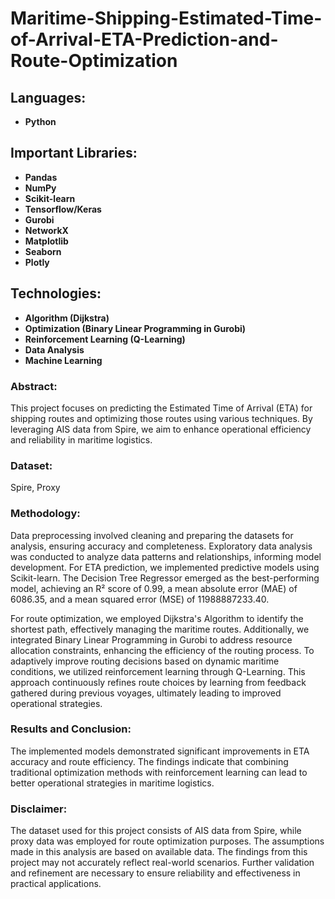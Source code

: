 # Maritime-Shipping-Estimated-Time-of-Arrival-ETA-Prediction-and-Route-Optimization

## Languages:
* **Python**

## Important Libraries:
* **Pandas**
* **NumPy**
* **Scikit-learn**
* **Tensorflow/Keras**
* **Gurobi**
* **NetworkX**
* **Matplotlib**
* **Seaborn**
* **Plotly**

## Technologies:
* **Algorithm (Dijkstra)**
* **Optimization (Binary Linear Programming in Gurobi)**
* **Reinforcement Learning (Q-Learning)**
* **Data Analysis**
* **Machine Learning**

### Abstract:
This project focuses on predicting the Estimated Time of Arrival (ETA) for shipping routes and optimizing those routes using various techniques. By leveraging AIS data from Spire, we aim to enhance operational efficiency and reliability in maritime logistics.

### Dataset:
Spire, Proxy

### Methodology:
Data preprocessing involved cleaning and preparing the datasets for analysis, ensuring accuracy and completeness. Exploratory data analysis was conducted to analyze data patterns and relationships, informing model development. For ETA prediction, we implemented predictive models using Scikit-learn. The Decision Tree Regressor emerged as the best-performing model, achieving an R² score of 0.99, a mean absolute error (MAE) of 6086.35, and a mean squared error (MSE) of 11988887233.40.

For route optimization, we employed Dijkstra's Algorithm to identify the shortest path, effectively managing the maritime routes. Additionally, we integrated Binary Linear Programming in Gurobi to address resource allocation constraints, enhancing the efficiency of the routing process. To adaptively improve routing decisions based on dynamic maritime conditions, we utilized reinforcement learning through Q-Learning. This approach continuously refines route choices by learning from feedback gathered during previous voyages, ultimately leading to improved operational strategies.

### Results and Conclusion:
The implemented models demonstrated significant improvements in ETA accuracy and route efficiency. The findings indicate that combining traditional optimization methods with reinforcement learning can lead to better operational strategies in maritime logistics.

### Disclaimer:
The dataset used for this project consists of AIS data from Spire, while proxy data was employed for route optimization purposes. The assumptions made in this analysis are based on available data. The findings from this project may not accurately reflect real-world scenarios. Further validation and refinement are necessary to ensure reliability and effectiveness in practical applications.
